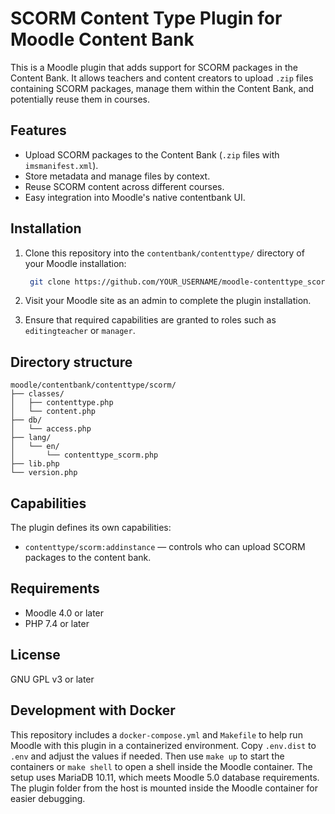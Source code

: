 # SCORM Content Type Plugin for Moodle Content Bank

This is a Moodle plugin that adds support for SCORM packages in the Content Bank. It allows teachers and content creators to upload `.zip` files containing SCORM packages, manage them within the Content Bank, and potentially reuse them in courses.

## Features

- Upload SCORM packages to the Content Bank (`.zip` files with `imsmanifest.xml`).
- Store metadata and manage files by context.
- Reuse SCORM content across different courses.
- Easy integration into Moodle's native contentbank UI.

## Installation

1. Clone this repository into the `contentbank/contenttype/` directory of your Moodle installation:

   ```bash
    git clone https://github.com/YOUR_USERNAME/moodle-contenttype_scorm.git scorm
   ```

2. Visit your Moodle site as an admin to complete the plugin installation.

3. Ensure that required capabilities are granted to roles such as `editingteacher` or `manager`.

## Directory structure

```
moodle/contentbank/contenttype/scorm/
├── classes/
│   ├── contenttype.php
│   └── content.php
├── db/
│   └── access.php
├── lang/
│   └── en/
│       └── contenttype_scorm.php
├── lib.php
└── version.php
```

## Capabilities

The plugin defines its own capabilities:

* `contenttype/scorm:addinstance` — controls who can upload SCORM packages to the content bank.

## Requirements

* Moodle 4.0 or later
* PHP 7.4 or later

## License

GNU GPL v3 or later


## Development with Docker

This repository includes a `docker-compose.yml` and `Makefile` to help run Moodle
with this plugin in a containerized environment. Copy `.env.dist` to `.env` and
adjust the values if needed. Then use `make up` to start the containers or
`make shell` to open a shell inside the Moodle container. The setup uses
MariaDB 10.11, which meets Moodle 5.0 database requirements. The plugin folder
from the host is mounted inside the Moodle container for easier debugging.
